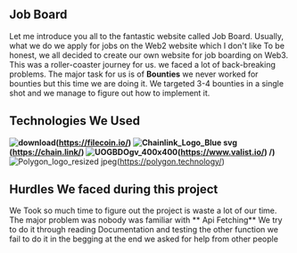 ## Job Board

Let me introduce you all to the fantastic website called Job Board. Usually, what we do we apply for jobs on the Web2 website which I don't like To be honest, we all decided to create our own website for job boarding on Web3. This was a roller-coaster journey for us. we faced a lot of back-breaking problems. The major task for us is of **Bounties** we never worked for bounties but this time we are doing it. We targeted 3-4 bounties in a single shot and we manage to figure out how to implement it.



## Technologies We Used

**![download](https://user-images.githubusercontent.com/76695769/191413564-69e0445b-d59b-4bae-af41-cdf57fc3b668.png)(https://filecoin.io/)
![Chainlink_Logo_Blue svg](https://user-images.githubusercontent.com/76695769/191413618-5d6b1df4-ca43-4238-87ad-2b07132c6fa1.png)(https://chain.link/)
![UOGBDOgv_400x400](https://user-images.githubusercontent.com/76695769/191413630-e477e974-0a16-4222-aafe-53397b2ac1c6.jpg)(https://www.valist.io/)
/)**![Polygon_logo_resized jpeg](https://user-images.githubusercontent.com/76695769/191413657-c5b7d546-9609-4ad4-91ff-0c284b18ea5d.jpg)(https://polygon.technology/)

## Hurdles We faced during this project

We Took so much time to figure out the project is waste a lot of our time. The major problem was nobody was familiar with ** Api Fetching** We try to do it through reading Documentation and testing the other function we fail to do it in the begging at the end we asked for help from other people 
